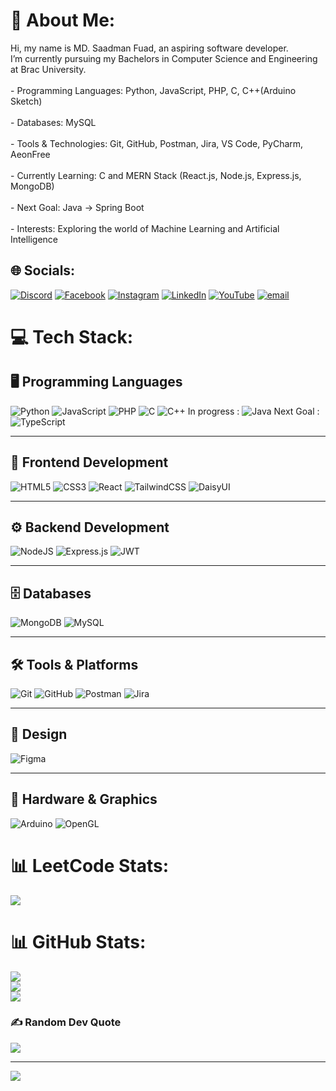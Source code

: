 
# 💫 About Me:
Hi, my name is MD. Saadman Fuad, an aspiring software developer.<br>I’m currently pursuing my Bachelors in Computer Science and Engineering at Brac University.<br><br>- Programming Languages: Python, JavaScript, PHP, C, C++(Arduino Sketch)<br><br>- Databases: MySQL<br><br>- Tools & Technologies: Git, GitHub, Postman, Jira, VS Code, PyCharm, AeonFree<br><br>- Currently Learning: C and MERN Stack (React.js, Node.js, Express.js, MongoDB)<br><br>- Next Goal: Java → Spring Boot<br><br>- Interests: Exploring the world of Machine Learning and Artificial Intelligence


## 🌐 Socials:
[![Discord](https://img.shields.io/badge/Discord-%237289DA.svg?logo=discord&logoColor=white)](https://discord.gg/https://discord.gg/KRpxVTQTwF) [![Facebook](https://img.shields.io/badge/Facebook-%231877F2.svg?logo=Facebook&logoColor=white)](https://facebook.com/https://facebook.com/Saadman.Fuad.1999) [![Instagram](https://img.shields.io/badge/Instagram-%23E4405F.svg?logo=Instagram&logoColor=white)](https://instagram.com/https://instagram.com/saadman_fuad) [![LinkedIn](https://img.shields.io/badge/LinkedIn-%230077B5.svg?logo=linkedin&logoColor=white)](https://linkedin.com/in/https://linkedin.com/in/saadmanfuad) [![YouTube](https://img.shields.io/badge/YouTube-%23FF0000.svg?logo=YouTube&logoColor=white)](https://youtube.com/@https://youtube.com/@MD.SaadmanFuad) [![email](https://img.shields.io/badge/Email-D14836?logo=gmail&logoColor=white)](mailto:md.saadman.fuad@gmail.com) 

# 💻 Tech Stack:
## 🖥️ Programming Languages  
![Python](https://img.shields.io/badge/python-3670A0?style=for-the-badge&logo=python&logoColor=ffdd54)  ![JavaScript](https://img.shields.io/badge/javascript-%23323330.svg?style=for-the-badge&logo=javascript&logoColor=%23F7DF1E) ![PHP](https://img.shields.io/badge/php-%23777BB4.svg?style=for-the-badge&logo=php&logoColor=white)   ![C](https://img.shields.io/badge/c-%2300599C.svg?style=for-the-badge&logo=c&logoColor=white)  ![C++](https://img.shields.io/badge/c++-%2300599C.svg?style=for-the-badge&logo=c%2B%2B&logoColor=white) 
In progress : ![Java](https://img.shields.io/badge/java-%23ED8B00.svg?style=for-the-badge&logo=openjdk&logoColor=white)
Next Goal :   ![TypeScript](https://img.shields.io/badge/typescript-%23007ACC.svg?style=for-the-badge&logo=typescript&logoColor=white) 

---

## 🎨 Frontend Development  
![HTML5](https://img.shields.io/badge/html5-%23E34F26.svg?style=for-the-badge&logo=html5&logoColor=white)  ![CSS3](https://img.shields.io/badge/css3-%231572B6.svg?style=for-the-badge&logo=css3&logoColor=white)  ![React](https://img.shields.io/badge/react-%2320232a.svg?style=for-the-badge&logo=react&logoColor=%2361DAFB)  ![TailwindCSS](https://img.shields.io/badge/tailwindcss-%2338B2AC.svg?style=for-the-badge&logo=tailwind-css&logoColor=white)  ![DaisyUI](https://img.shields.io/badge/daisyui-5A0EF8?style=for-the-badge&logo=daisyui&logoColor=white)  

---

## ⚙️ Backend Development  
![NodeJS](https://img.shields.io/badge/node.js-6DA55F?style=for-the-badge&logo=node.js&logoColor=white)  ![Express.js](https://img.shields.io/badge/express.js-%23404d59.svg?style=for-the-badge&logo=express&logoColor=%2361DAFB)  ![JWT](https://img.shields.io/badge/JWT-black?style=for-the-badge&logo=JSON%20web%20tokens)  

---

## 🗄️ Databases  
![MongoDB](https://img.shields.io/badge/MongoDB-%234ea94b.svg?style=for-the-badge&logo=mongodb&logoColor=white)  ![MySQL](https://img.shields.io/badge/mysql-4479A1.svg?style=for-the-badge&logo=mysql&logoColor=white)  

---

## 🛠️ Tools & Platforms  
![Git](https://img.shields.io/badge/git-%23F05033.svg?style=for-the-badge&logo=git&logoColor=white)  ![GitHub](https://img.shields.io/badge/github-%23121011.svg?style=for-the-badge&logo=github&logoColor=white)  ![Postman](https://img.shields.io/badge/Postman-FF6C37?style=for-the-badge&logo=postman&logoColor=white)  ![Jira](https://img.shields.io/badge/jira-%230A0FFF.svg?style=for-the-badge&logo=jira&logoColor=white)  

---

## 🎨 Design  
![Figma](https://img.shields.io/badge/figma-%23F24E1E.svg?style=for-the-badge&logo=figma&logoColor=white)  

---

## 🔬 Hardware & Graphics  
![Arduino](https://img.shields.io/badge/-Arduino-00979D?style=for-the-badge&logo=Arduino&logoColor=white)  ![OpenGL](https://img.shields.io/badge/OpenGL-white?logo=OpenGL&style=for-the-badge)  

# 📊 LeetCode Stats:
![](https://leetcard.jacoblin.cool/MD_Saadman_Fuad?ext=heatmap)

# 📊 GitHub Stats:
![](https://github-readme-stats.vercel.app/api?username=MD-Saadman-Fuad&theme=merko&hide_border=false&include_all_commits=true&count_private=true)<br/>
![](https://nirzak-streak-stats.vercel.app/?user=MD-Saadman-Fuad&theme=merko&hide_border=false)<br/>
![](https://github-readme-stats.vercel.app/api/top-langs/?username=MD-Saadman-Fuad&theme=merko&hide_border=false&include_all_commits=true&count_private=true&layout=compact)

### ✍️ Random Dev Quote
![](https://quotes-github-readme.vercel.app/api?type=horizontal&theme=radical)

---
[![](https://visitcount.itsvg.in/api?id=MD-Saadman-Fuad&icon=0&color=0)](https://visitcount.itsvg.in)

